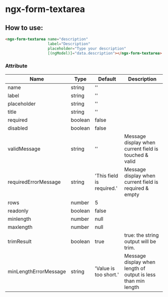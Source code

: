 # ngx-form-textarea

How to use:
-------------
```html
<ngx-form-textarea name="description"
                   label="Description"
                   placeholder="Type your description"
                   [(ngModel)]="data.description"></ngx-form-textarea>
```

### Attribute
Name | Type | Default | Description
---- | ---- | ------- | -----------
name | string | ''
label | string | ''
placeholder | string | ''
title | string | ''
required | boolean | false
disabled | boolean | false
validMessage | string | '' | Message display when current field is touched & valid
requiredErrorMessage | string | 'This field is required.' | Message display when current field is required & empty 
rows | number | 5 
readonly | boolean | false
minlength | number | null
maxlength | number | null
trimResult | boolean | true | true: the string output will be trim.
minLengthErrorMessage | string | 'Value is too short.' | Message display when length of output is less than min length
